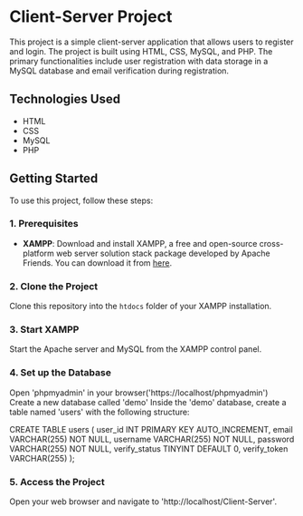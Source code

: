 # Client-Server Project

This project is a simple client-server application that allows users to register and login. The project is built using HTML, CSS, MySQL, and PHP. The primary functionalities include user registration with data storage in a MySQL database and email verification during registration.

## Technologies Used

- HTML
- CSS
- MySQL
- PHP

## Getting Started

To use this project, follow these steps:

### 1. Prerequisites

- **XAMPP**: Download and install XAMPP, a free and open-source cross-platform web server solution stack package developed by Apache Friends. You can download it from [here](https://www.apachefriends.org/index.html).

### 2. Clone the Project

Clone this repository into the `htdocs` folder of your XAMPP installation. 

### 3. Start XAMPP

Start the Apache server and MySQL from the XAMPP control panel.

### 4. Set up the Database

Open 'phpmyadmin' in your browser('https://localhost/phpmyadmin')
Create a new database called 'demo'
Inside the 'demo' database, create a table named 'users' with the following structure:

CREATE TABLE users (
    user_id INT PRIMARY KEY AUTO_INCREMENT,
    email VARCHAR(255) NOT NULL,
    username VARCHAR(255) NOT NULL,
    password VARCHAR(255) NOT NULL,
    verify_status TINYINT DEFAULT 0,
    verify_token VARCHAR(255)
);

### 5. Access the Project

Open your web browser and navigate to 'http://localhost/Client-Server'.
